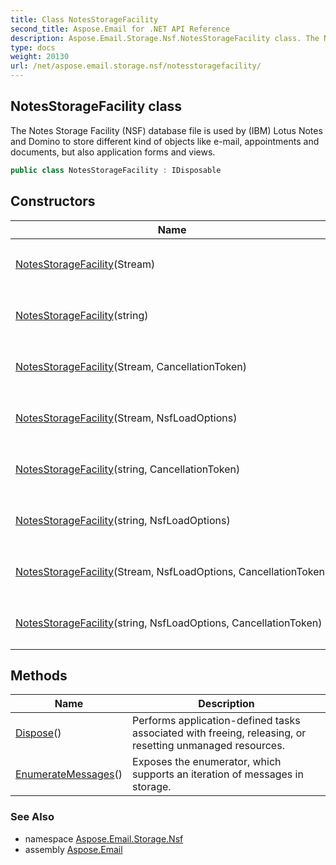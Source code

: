 ```yaml
---
title: Class NotesStorageFacility
second_title: Aspose.Email for .NET API Reference
description: Aspose.Email.Storage.Nsf.NotesStorageFacility class. The Notes Storage Facility NSF database file is used by IBM Lotus Notes and Domino to store different kind of objects like email appointments and documents but also application forms and views
type: docs
weight: 20130
url: /net/aspose.email.storage.nsf/notesstoragefacility/
---
```

## NotesStorageFacility class

The Notes Storage Facility (NSF) database file is used by (IBM) Lotus Notes and Domino to store different kind of objects like e-mail, appointments and documents, but also application forms and views.

```csharp
public class NotesStorageFacility : IDisposable
```

## Constructors

| Name | Description |
| --- | --- |
| [NotesStorageFacility](notesstoragefacility/#constructor)(Stream) | Initializes a new instance of the `NotesStorageFacility` class. |
| [NotesStorageFacility](notesstoragefacility/#constructor_4)(string) | Initializes a new instance of the `NotesStorageFacility` class. |
| [NotesStorageFacility](notesstoragefacility/#constructor_3)(Stream, CancellationToken) | Initializes a new instance of the `NotesStorageFacility` class. |
| [NotesStorageFacility](notesstoragefacility/#constructor_1)(Stream, NsfLoadOptions) | Initializes a new instance of the `NotesStorageFacility` class. |
| [NotesStorageFacility](notesstoragefacility/#constructor_7)(string, CancellationToken) | Initializes a new instance of the `NotesStorageFacility` class. |
| [NotesStorageFacility](notesstoragefacility/#constructor_5)(string, NsfLoadOptions) | Initializes a new instance of the `NotesStorageFacility` class. |
| [NotesStorageFacility](notesstoragefacility/#constructor_2)(Stream, NsfLoadOptions, CancellationToken) | Initializes a new instance of the `NotesStorageFacility` class. |
| [NotesStorageFacility](notesstoragefacility/#constructor_6)(string, NsfLoadOptions, CancellationToken) | Initializes a new instance of the `NotesStorageFacility` class. |

## Methods

| Name | Description |
| --- | --- |
| [Dispose](../../aspose.email.storage.nsf/notesstoragefacility/dispose/)() | Performs application-defined tasks associated with freeing, releasing, or resetting unmanaged resources. |
| [EnumerateMessages](../../aspose.email.storage.nsf/notesstoragefacility/enumeratemessages/)() | Exposes the enumerator, which supports an iteration of messages in storage. |

### See Also

* namespace [Aspose.Email.Storage.Nsf](../../aspose.email.storage.nsf/)
* assembly [Aspose.Email](../../)


